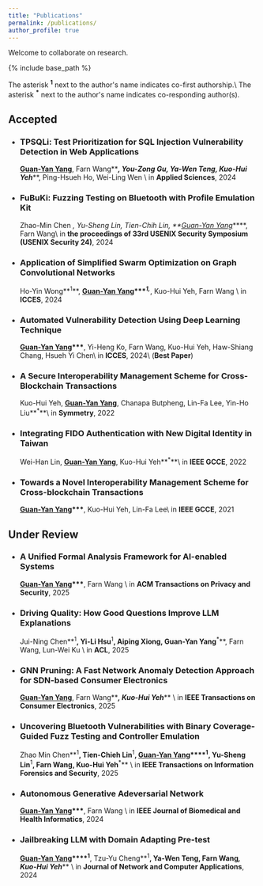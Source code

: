 ```yaml
---
title: "Publications"
permalink: /publications/
author_profile: true
---
```



Welcome to collaborate on research.

<!-- {% if site.author.googlescholar %}
  <div class="wordwrap">You can find most of my articles on <a href="{{site.author.googlescholar}}">my Google Scholar profile</a>.</div>
{% endif %} -->

{% include base_path %}

The asterisk **<sup>1</sup>** next to the author's name indicates co-first authorship.\\
The asterisk **<sup>*</sup>** next to the author's name indicates co-responding author(s).

## Accepted

- ### TPSQLi: Test Prioritization for SQL Injection Vulnerability Detection in Web Applications

  **<u>Guan-Yan Yang</u>**, Farn Wang**<sup>*</sup>**, You-Zong Gu, Ya-Wen Teng, Kuo-Hui Yeh**<sup>*</sup>**, Ping-Hsueh Ho, Wei-Ling Wen \\
  in **Applied Sciences**, 2024

- ### FuBuKi: Fuzzing Testing on Bluetooth with Profile Emulation Kit

  Zhao-Min Chen<sup>*</sup> , Yu-Sheng Lin, Tien-Chih Lin, **<u>Guan-Yan Yang</u>****<sup>*</sup>**, Farn Wang\\
  in **the proceedings of 33rd USENIX Security Symposium (USENIX Security 24)**, 2024

- ### Application of Simplified Swarm Optimization on Graph Convolutional Networks

  Ho-Yin Wong**<sup>1</sup>**, **<u>Guan-Yan Yang</u>****<sup>1,*</sup>**, Kuo-Hui Yeh, Farn Wang \\
  in **ICCES**, 2024

- ### Automated Vulnerability Detection Using Deep Learning Technique

  **<u>Guan-Yan Yang</u>****<sup>*</sup>**, Yi-Heng Ko, Farn Wang, Kuo-Hui Yeh, Haw-Shiang Chang, Hsueh Yi Chen\\
  in **ICCES**, 2024\\
  (**Best Paper**)

- ### A Secure Interoperability Management Scheme for Cross-Blockchain Transactions

  Kuo-Hui Yeh, **<u>Guan-Yan Yang</u>**, Chanapa Butpheng, Lin-Fa Lee, Yin-Ho Liu**<sup>*</sup>**\\
  in **Symmetry**, 2022

- ### Integrating FIDO Authentication with New Digital Identity in Taiwan

  Wei-Han Lin, **<u>Guan-Yan Yang</u>**, Kuo-Hui Yeh**<sup>*</sup>**\\
  in **IEEE GCCE**, 2022

- ### Towards a Novel Interoperability Management Scheme for Cross-blockchain Transactions

  **<u>Guan-Yan Yang</u>****<sup>*</sup>**, Kuo-Hui Yeh, Lin-Fa Lee\\
  in **IEEE GCCE**, 2021

## Under Review

- ### A Unified Formal Analysis Framework for AI-enabled Systems  
  **<u>Guan-Yan Yang</u>****<sup>*</sup>**, Farn Wang \\
  in **ACM Transactions on Privacy and Security**, 2025

- ### Driving Quality: How Good Questions Improve LLM Explanations  
  Jui-Ning Chen**<sup>1</sup>**, Yi-Li Hsu**<sup>1</sup>**, Aiping Xiong, Guan-Yan Yang**<sup>*</sup>**, Farn Wang, Lun-Wei Ku \\
  in **ACL**, 2025

- ### GNN Pruning: A Fast Network Anomaly Detection Approach for SDN-based Consumer Electronics
  **<u>Guan-Yan Yang</u>**, Farn Wang**<sup>*</sup>**, Kuo-Hui Yeh**<sup>*</sup>** \\
  in **IEEE Transactions on Consumer Electronics**, 2025

- ### Uncovering Bluetooth Vulnerabilities with Binary Coverage-Guided Fuzz Testing and Controller Emulation
  Zhao Min Chen**<sup>1</sup>**, Tien-Chieh Lin**<sup>1</sup>**, **<u>Guan-Yan Yang</u>****<sup>1</sup>**, Yu-Sheng Lin**<sup>1</sup>**, Farn Wang, Kuo-Hui Yeh**<sup>*</sup>** \\
  in **IEEE Transactions on Information Forensics and Security**, 2025

- ### Autonomous Generative Adeversarial Network
  **<u>Guan-Yan Yang</u>****<sup>*</sup>**, Farn Wang \\
  in **IEEE Journal of Biomedical and Health Informatics**, 2024

- ### Jailbreaking LLM with Domain Adapting Pre-test
  **<u>Guan-Yan Yang</u>****<sup>1</sup>**, Tzu-Yu Cheng**<sup>1</sup>**, Ya-Wen Teng, Farn Wang**<sup>*</sup>**, Kuo-Hui Yeh**<sup>*</sup>** \\
  in **Journal of Network and Computer Applications**, 2024